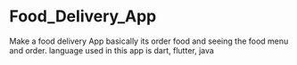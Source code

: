 # Food_Delivery_App
Make a food delivery App basically its order food and seeing  the food menu and order. language used in this app is dart, flutter, java
